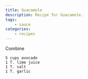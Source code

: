 ```yaml
---
title: Guacamole
description: Recipe for Guacamole.
tags:
    - sauce
categories:
    - recipes
---
```


Combine

```
5 cups avocado
1 T. lime juice
1 T. salt
1 T. garlic
```